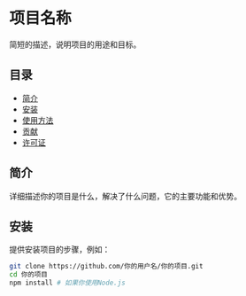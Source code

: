 # 项目名称
 
简短的描述，说明项目的用途和目标。
 
## 目录
 
- [简介](#简介)
- [安装](#安装)
- [使用方法](#使用方法)
- [贡献](#贡献)
- [许可证](#许可证)
 
## 简介
 
详细描述你的项目是什么，解决了什么问题，它的主要功能和优势。
 
## 安装
 
提供安装项目的步骤，例如：
 
```bash
git clone https://github.com/你的用户名/你的项目.git
cd 你的项目
npm install # 如果你使用Node.js

